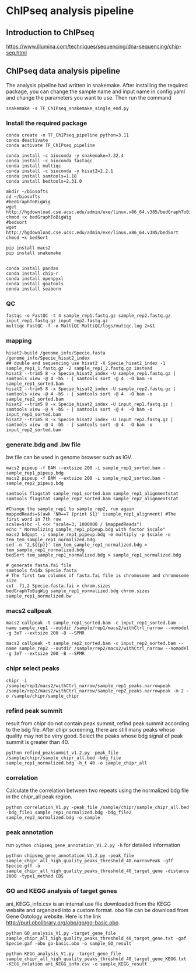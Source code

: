 # ChIPseq analysis pipeline

## Introduction to ChIPseq
https://www.illumina.com/techniques/sequencing/dna-sequencing/chip-seq.html

## ChIPseq data analysis pipeline
The analysis pipeline had written in snakemake. After installing the required package, you can change the sample name and input name in config.yaml and change the parameters you want to use. Then run the command

```
snakemake -s TF_ChIPseq_snakemake_single_end.py
```



### Install the required package
```
conda create -n TF_ChIPseq_pipeline python=3.11
conda deactivate
conda activate TF_ChIPseq_pipeline

conda install -c bioconda -y snakemake=7.32.4
conda install -c bioconda fastaqc
conda install multiqc
conda install -c bioconda -y hisat2=2.2.1
conda install samtools=1.18
conda install bedtools=2.31.0

mkdir ~/biosofts
cd ~/biosofts
#bedGraphToBigWig 
wget http://hgdownload.cse.ucsc.edu/admin/exe/linux.x86_64.v385/bedGraphToBigWig
chmod +x bedGraphToBigWig
#bedsort
wget http://hgdownload.cse.ucsc.edu/admin/exe/linux.x86_64.v385/bedSort
chmod +x bedSort

pip install macs2
pip install snakemake


conda install pandas
conda install chip-r 
conda install openpyxl
conda install goatools
conda install seaborn
```



### QC
```
fastqc -o FastQC -t 4 sample_rep1.fastq.gz sample_rep2.fastq.gz input_rep1.fastq.gz input_rep2.fastq.gz
multiqc FastQC -f -o MultiQC MultiQC/logs/mutiqc.log 2>&1
```

### mapping
```
hisat2-build /genome_info/Specie.fasta /genome_info/Specie_hisat2_index 
## double end sequencing use hisat2 -X Specie_hisat2_index -1 sample_rep1_1.fastq.gz -2 sample_rep1_2.fastq.gz instead
hisat2 --trim5 8 -x Specie_hisat2_index -U sample_rep1.fastq.gz | samtools view -@ 4 -bS - | samtools sort -@ 4  -O bam -o sample_rep1_sorted.bam
hisat2 --trim5 8 -x Specie_hisat2_index -U sample_rep2.fastq.gz | samtools view -@ 4 -bS - | samtools sort -@ 4  -O bam -o sample_rep2_sorted.bam
hisat2 --trim5 8 -x Specie_hisat2_index -U input_rep1.fastq.gz | samtools view -@ 4 -bS - | samtools sort -@ 4  -O bam -o input_rep1_sorted.bam
hisat2 --trim5 8 -x Specie_hisat2_index -U input_rep2.fastq.gz | samtools view -@ 4 -bS - | samtools sort -@ 4  -O bam -o input_rep2_sorted.bam

```

###  generate.bdg and .bw file
bw file can be used in genome browser such as IGV.
```
macs2 pipeup -f BAM --extsize 200 -i sample_rep1_sorted.bam -sample_rep1_pipeup.bdg
macs2 pipeup -f BAM --extsize 200 -i sample_rep2_sorted.bam -sample_rep2_pipeup.bdg

samtools flagstat sample_rep1_sorted.bam sample_rep1_alignmentstat
samtools flagstat sample_rep2_sorted.bam sample_rep2_alignmentstat

#Change the sample_rep1 to sample_rep2, run again
mappedReads=$(awk 'NR==7 {print $1}' isample_rep1_alignment) #The first word in 7th row
scale=$(bc -l <<< "scale=3; 1000000 / $mappedReads")
echo " Normalizing sample_rep1_pipeup.bdg with factor $scale"
macs2 bdgopt -i sample_rep1_pipeup.bdg -m multiply -p $scale -o tem_tem_sample_rep1_normalized.bdg
sed -n '2,${{p}}' tem_tem_sample_rep1_normalized.bdg > tem_sample_rep1_normalized.bdg
bedSort tem_sample_rep1_normalized.bdg > sample_rep1_normalized.bdg

# generate fasta.fai file
samtools faidx Specie.fasta
# The first two columns of fasta.fai file is chromosome and chromosome size
cut -f1,2 Specie.fasta.fai > chrom.sizes
bedGraphToBigWig sample_rep1_normalized.bdg chrom.sizes sample_rep1_normalized.bw
```

### macs2 callpeak
```
macs2 callpeak -t sample_rep1_sorted.bam -c input_rep1_sorted.bam --name sample_rep1 --outdir /sample/rep1/macs2/withCtrl_narrow --nomodel -g 3e7 --extsize 200 -B --SPMR

macs2 callpeak -t sample_rep2_sorted.bam -c input_rep2_sorted.bam --name sample_rep2 --outdir /sample/rep2/macs2/withCtrl_narrow --nomodel -g 3e7 --extsize 200 -B --SPMR
```

### chipr select peaks
```
chipr -i /sample/rep1/macs2/withCtrl_narrow/sample_rep1_peaks.narrowpeak /sample/rep2/macs2/withCtrl_narrow/sample_rep2_peaks.narrowpeak -m 2 -o /sample/chipr/sample_chipr
```


### refind peak summit
result from chipr do not contain peak summit, refind peak summit according to the bdg file.
After chipr screening, there are still many peaks whose quality may not be very good. Select the peaks whose bdg signal of peak summit is greater than 40.
```
python refind_peaksummit_v1.2.py -peak_file /sample/chipr/sample_chipr_all.bed -bdg_file sample_rep1_normalized.bdg -h_t 40 -o sample_chipr_all
```

### correlation
Calculate the correlation between two repeats using the normalized bdg file in the chipr_all peak region.
```
python correlation_V1.py -peak_file /sample/chipr/sample_chipr_all.bed -bdg_file1 sample_rep1_normalized.bdg -bdg_file2 sample_rep2_normalized.bdg -o sample
```


### peak annotation
run
`python chipseq_gene_annotation_V1.2.py -h`
 for detailed information
```
python chipseq_gene_annotation_V1.2.py -peak_file sample_chipr_all_high_quality_peaks_threshold_40.narrowPeak -gff Specie.gff -o sample_chipr_all_high_quality_peaks_threshold_40_target_gene -distance 2000 -type1_method CDS
```

### GO and KEGG analysis of target genes
ani_KEGG_info.csv is an internal use file downloaded from the KEGG website and organized into a custom format.
obo file can be download from Gene Ootology website. Here is the link http://purl.obolibrary.org/obo/go/go-basic.obo.
```
python GO_analysis_V1.py -target_gene_file sample_chipr_all_high_quality_peaks_threshold_40_target_gene.txt -gaf Specie.gaf -obo go-basic.obo -o sample_GO_result

python KEGG_analysis_V1.py -target_gene_file sample_chipr_all_high_quality_peaks_threshold_40_target_gene_KEGG.txt -KEGG_relation ani_KEGG_info.csv -o sample_KEGG_result
```

